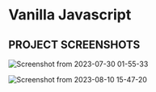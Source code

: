 # Vanilla Javascript

## PROJECT SCREENSHOTS
![Screenshot from 2023-07-30 01-55-33](https://github.com/Ndhlovu1/vanilla-javascript/assets/46927702/d2ab0f4c-c114-4f44-a195-f5e2424e22cd)

![Screenshot from 2023-08-10 15-47-20](https://github.com/Ndhlovu1/vanilla-javascript/assets/46927702/8a2f5195-4592-4a22-8533-bb4cd97ea431)
